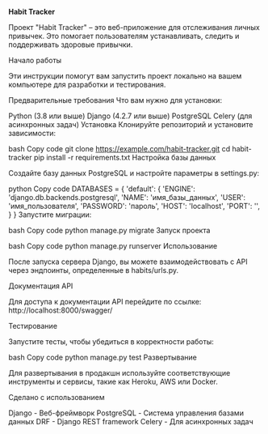 **Habit Tracker**

Проект "Habit Tracker" – это веб-приложение для отслеживания личных привычек. Это помогает пользователям устанавливать, следить и поддерживать здоровые привычки.

Начало работы

Эти инструкции помогут вам запустить проект локально на вашем компьютере для разработки и тестирования.

Предварительные требования
Что вам нужно для установки:

Python (3.8 или выше)
Django (4.2.7 или выше)
PostgreSQL
Celery (для асинхронных задач)
Установка
Клонируйте репозиторий и установите зависимости:

bash
Copy code
git clone https://example.com/habit-tracker.git
cd habit-tracker
pip install -r requirements.txt
Настройка базы данных

Создайте базу данных PostgreSQL и настройте параметры в settings.py:

python
Copy code
DATABASES = {
    'default': {
        'ENGINE': 'django.db.backends.postgresql',
        'NAME': 'имя_базы_данных',
        'USER': 'имя_пользователя',
        'PASSWORD': 'пароль',
        'HOST': 'localhost',
        'PORT': '',
    }
}
Запустите миграции:

bash
Copy code
python manage.py migrate
Запуск проекта

bash
Copy code
python manage.py runserver
Использование

После запуска сервера Django, вы можете взаимодействовать с API через эндпоинты, определенные в habits/urls.py.

Документация API

Для доступа к документации API перейдите по ссылке: http://localhost:8000/swagger/

Тестирование

Запустите тесты, чтобы убедиться в корректности работы:

bash
Copy code
python manage.py test
Развертывание

Для развертывания в продакшн используйте соответствующие инструменты и сервисы, такие как Heroku, AWS или Docker.

Сделано с использованием

Django - Веб-фреймворк
PostgreSQL - Система управления базами данных
DRF - Django REST framework
Celery - Для асинхронных задач
